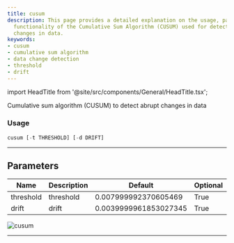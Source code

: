 ```yaml
---
title: cusum
description: This page provides a detailed explanation on the usage, parameters and
  functionality of the Cumulative Sum Algorithm (CUSUM) used for detecting abrupt
  changes in data.
keywords:
- cusum
- cumulative sum algorithm
- data change detection
- threshold
- drift
---
```


import HeadTitle from '@site/src/components/General/HeadTitle.tsx';

<HeadTitle title="economy/qa/cusum - Reference | OpenBB Terminal Docs" />

Cumulative sum algorithm (CUSUM) to detect abrupt changes in data

### Usage

```python
cusum [-t THRESHOLD] [-d DRIFT]
```

---

## Parameters

| Name | Description | Default | Optional | Choices |
| ---- | ----------- | ------- | -------- | ------- |
| threshold | threshold | 0.007999992370605469 | True | None |
| drift | drift | 0.0039999961853027345 | True | None |

![cusum](https://user-images.githubusercontent.com/46355364/154306207-d68f53f4-2f9a-4c1a-8e0e-b83d49938759.png)

---
